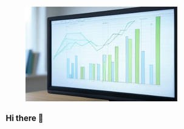 <p align="center">
  <img width="400" height="250" src="https://github.com/Arkady303/arkady303/blob/main/image.png">
</p>

## Hi there 👋

<!--
**Arkady303/arkady303** is a ✨ _special_ ✨ repository because its `README.md` (this file) appears on your GitHub profile.

Here are some ideas to get you started:

- 🔭 I’m currently working on ...
- 🌱 I’m currently learning ...
- 👯 I’m looking to collaborate on ...
- 🤔 I’m looking for help with ...
- 💬 Ask me about ...
- 📫 How to reach me: ...
- 😄 Pronouns: ...
- ⚡ Fun fact: ...
-->
